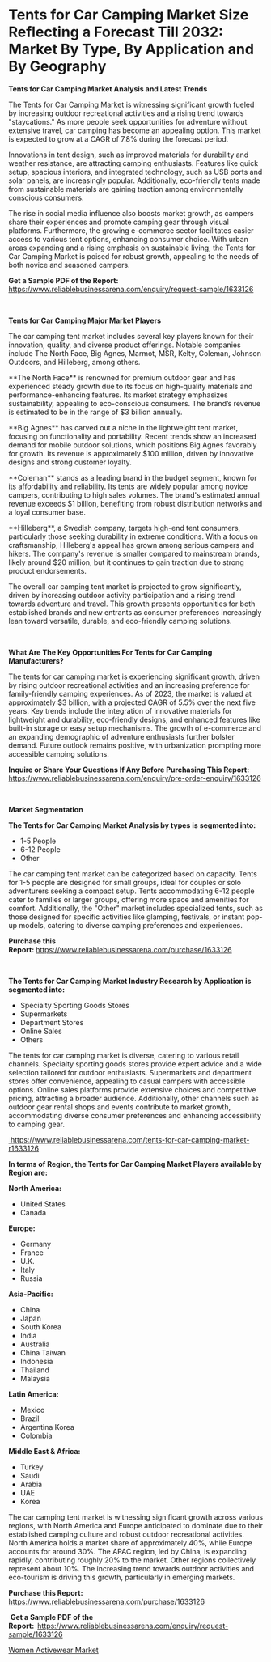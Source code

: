 <p><h1>Tents for Car Camping Market Size Reflecting a Forecast Till 2032: Market By Type, By Application and By Geography</h1></p><p><strong>Tents for Car Camping Market Analysis and Latest Trends</strong></p>
<p><p>The Tents for Car Camping Market is witnessing significant growth fueled by increasing outdoor recreational activities and a rising trend towards "staycations." As more people seek opportunities for adventure without extensive travel, car camping has become an appealing option. This market is expected to grow at a CAGR of 7.8% during the forecast period. </p><p>Innovations in tent design, such as improved materials for durability and weather resistance, are attracting camping enthusiasts. Features like quick setup, spacious interiors, and integrated technology, such as USB ports and solar panels, are increasingly popular. Additionally, eco-friendly tents made from sustainable materials are gaining traction among environmentally conscious consumers. </p><p>The rise in social media influence also boosts market growth, as campers share their experiences and promote camping gear through visual platforms. Furthermore, the growing e-commerce sector facilitates easier access to various tent options, enhancing consumer choice. With urban areas expanding and a rising emphasis on sustainable living, the Tents for Car Camping Market is poised for robust growth, appealing to the needs of both novice and seasoned campers.</p></p>
<p><strong>Get a Sample PDF of the Report:&nbsp;</strong> <a href="https://www.reliablebusinessarena.com/enquiry/request-sample/1633126?utm_campaign=2337&utm_medium=2&utm_source=Github&utm_content=ia&utm_term=08022025&utm_id=tents-for-car-camping">https://www.reliablebusinessarena.com/enquiry/request-sample/1633126</a></p>
<p>&nbsp;</p>
<p><strong>Tents for Car Camping Major Market Players</strong></p>
<p><p>The car camping tent market includes several key players known for their innovation, quality, and diverse product offerings. Notable companies include The North Face, Big Agnes, Marmot, MSR, Kelty, Coleman, Johnson Outdoors, and Hilleberg, among others.</p><p>**The North Face** is renowned for premium outdoor gear and has experienced steady growth due to its focus on high-quality materials and performance-enhancing features. Its market strategy emphasizes sustainability, appealing to eco-conscious consumers. The brand’s revenue is estimated to be in the range of $3 billion annually.</p><p>**Big Agnes** has carved out a niche in the lightweight tent market, focusing on functionality and portability. Recent trends show an increased demand for mobile outdoor solutions, which positions Big Agnes favorably for growth. Its revenue is approximately $100 million, driven by innovative designs and strong customer loyalty.</p><p>**Coleman** stands as a leading brand in the budget segment, known for its affordability and reliability. Its tents are widely popular among novice campers, contributing to high sales volumes. The brand's estimated annual revenue exceeds $1 billion, benefiting from robust distribution networks and a loyal consumer base.</p><p>**Hilleberg**, a Swedish company, targets high-end tent consumers, particularly those seeking durability in extreme conditions. With a focus on craftsmanship, Hilleberg's appeal has grown among serious campers and hikers. The company's revenue is smaller compared to mainstream brands, likely around $20 million, but it continues to gain traction due to strong product endorsements.</p><p>The overall car camping tent market is projected to grow significantly, driven by increasing outdoor activity participation and a rising trend towards adventure and travel. This growth presents opportunities for both established brands and new entrants as consumer preferences increasingly lean toward versatile, durable, and eco-friendly camping solutions.</p></p>
<p>&nbsp;</p>
<p><strong>What Are The Key Opportunities For Tents for Car Camping Manufacturers?</strong></p>
<p><p>The tents for car camping market is experiencing significant growth, driven by rising outdoor recreational activities and an increasing preference for family-friendly camping experiences. As of 2023, the market is valued at approximately $3 billion, with a projected CAGR of 5.5% over the next five years. Key trends include the integration of innovative materials for lightweight and durability, eco-friendly designs, and enhanced features like built-in storage or easy setup mechanisms. The growth of e-commerce and an expanding demographic of adventure enthusiasts further bolster demand. Future outlook remains positive, with urbanization prompting more accessible camping solutions.</p></p>
<p><strong>Inquire or Share Your Questions If Any Before Purchasing This Report:</strong> <a href="https://www.reliablebusinessarena.com/enquiry/pre-order-enquiry/1633126?utm_campaign=2337&utm_medium=2&utm_source=Github&utm_content=ia&utm_term=08022025&utm_id=tents-for-car-camping">https://www.reliablebusinessarena.com/enquiry/pre-order-enquiry/1633126</a></p>
<p>&nbsp;</p>
<p><strong>Market Segmentation</strong></p>
<p><strong>The Tents for Car Camping Market Analysis by types is segmented into:</strong></p>
<p><ul><li>1-5 People</li><li>6-12 People</li><li>Other</li></ul></p>
<p><p>The car camping tent market can be categorized based on capacity. Tents for 1-5 people are designed for small groups, ideal for couples or solo adventurers seeking a compact setup. Tents accommodating 6-12 people cater to families or larger groups, offering more space and amenities for comfort. Additionally, the "Other" market includes specialized tents, such as those designed for specific activities like glamping, festivals, or instant pop-up models, catering to diverse camping preferences and experiences.</p></p>
<p><strong>Purchase this Report:&nbsp;</strong><a href="https://www.reliablebusinessarena.com/purchase/1633126?utm_campaign=2337&utm_medium=2&utm_source=Github&utm_content=ia&utm_term=08022025&utm_id=tents-for-car-camping">https://www.reliablebusinessarena.com/purchase/1633126</a></p>
<p>&nbsp;</p>
<p><strong>The Tents for Car Camping Market Industry Research by Application is segmented into:</strong></p>
<p><ul><li>Specialty Sporting Goods Stores</li><li>Supermarkets</li><li>Department Stores</li><li>Online Sales</li><li>Others</li></ul></p>
<p><p>The tents for car camping market is diverse, catering to various retail channels. Specialty sporting goods stores provide expert advice and a wide selection tailored for outdoor enthusiasts. Supermarkets and department stores offer convenience, appealing to casual campers with accessible options. Online sales platforms provide extensive choices and competitive pricing, attracting a broader audience. Additionally, other channels such as outdoor gear rental shops and events contribute to market growth, accommodating diverse consumer preferences and enhancing accessibility to camping gear.</p></p>
<p><a href="https://www.reliablebusinessarena.com/tents-for-car-camping-market-r1633126?utm_campaign=2337&utm_medium=2&utm_source=Github&utm_content=ia&utm_term=08022025&utm_id=tents-for-car-camping">&nbsp;https://www.reliablebusinessarena.com/tents-for-car-camping-market-r1633126</a></p>
<p><strong>In terms of Region, the Tents for Car Camping Market Players available by Region are:</strong></p>
<p>
    <p> <strong> North America: </strong>
        <ul>
            <li>United States</li>
            <li>Canada</li>
        </ul>
        </p> 
    <p> <strong> Europe: </strong>
        <ul>
            <li>Germany</li>
            <li>France</li>
            <li>U.K.</li>
            <li>Italy</li>
            <li>Russia</li>
        </ul>
        </p> 
    <p> <strong> Asia-Pacific: </strong>
        <ul>
            <li>China</li>
            <li>Japan</li>
            <li>South Korea</li>
            <li>India</li>
            <li>Australia</li>
            <li>China Taiwan</li>
            <li>Indonesia</li>
            <li>Thailand</li>
            <li>Malaysia</li>
        </ul>
        </p> 
    <p> <strong> Latin America: </strong>
        <ul>
            <li>Mexico</li>
            <li>Brazil</li>
            <li>Argentina Korea</li>
            <li>Colombia</li>
        </ul>
        </p> 
    <p> <strong> Middle East & Africa: </strong>
        <ul>
            <li>Turkey</li>
            <li>Saudi</li>
            <li>Arabia</li>
            <li>UAE</li>
            <li>Korea</li>
        </ul>
    </p>
    </p>
<p><p>The car camping tent market is witnessing significant growth across various regions, with North America and Europe anticipated to dominate due to their established camping culture and robust outdoor recreational activities. North America holds a market share of approximately 40%, while Europe accounts for around 30%. The APAC region, led by China, is expanding rapidly, contributing roughly 20% to the market. Other regions collectively represent about 10%. The increasing trend towards outdoor activities and eco-tourism is driving this growth, particularly in emerging markets.</p></p>
<p><strong>Purchase this Report: </strong><a href="https://www.reliablebusinessarena.com/purchase/1633126?utm_campaign=2337&utm_medium=2&utm_source=Github&utm_content=ia&utm_term=08022025&utm_id=tents-for-car-camping">https://www.reliablebusinessarena.com/purchase/1633126</a></p>
<p>&nbsp;<strong>Get a Sample PDF of the Report:&nbsp;&nbsp;</strong><a href="https://www.reliablebusinessarena.com/enquiry/request-sample/1633126?utm_campaign=2337&utm_medium=2&utm_source=Github&utm_content=ia&utm_term=08022025&utm_id=tents-for-car-camping">https://www.reliablebusinessarena.com/enquiry/request-sample/1633126</a></p>
<p><strong></strong></p>
<p><p><a href="https://github.com/locarol73/Market-Research-Report-List-1/blob/main/women-activewear-market.md?utm_campaign=2337&utm_medium=2&utm_source=Github&utm_content=ia&utm_term=08022025&utm_id=tents-for-car-camping">Women Activewear Market</a></p></p>